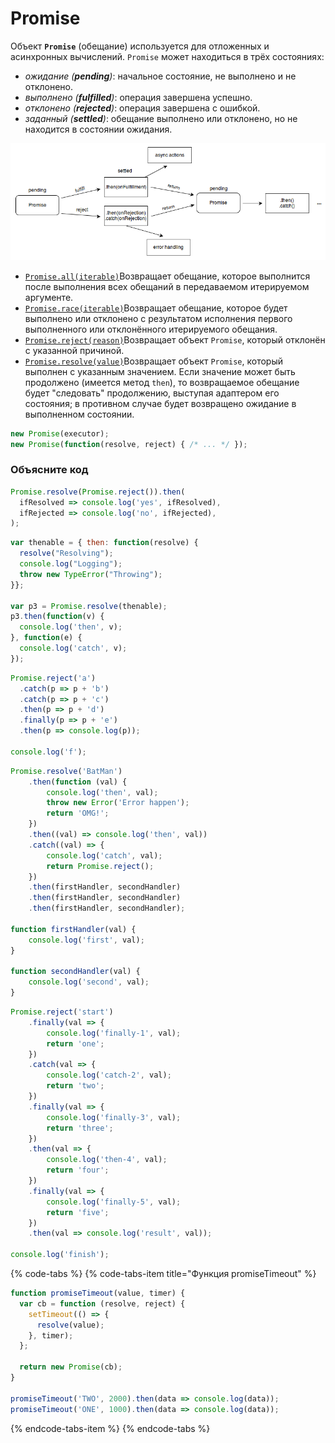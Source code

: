 # Promise

Объект **`Promise`** \(обещание\) используется для отложенных и асинхронных вычислений. `Promise` может находиться в трёх состояниях:

* _ожидание \(**pending**\)_: начальное состояние, не выполнено и не отклонено.
* _выполнено \(**fulfilled**\)_: операция завершена успешно.
* _отклонено \(**rejected**\)_: операция завершена с ошибкой.
* _заданный \(**settled**\)_: обещание выполнено или отклонено, но не находится в состоянии ожидания.

![](../.gitbook/assets/image%20%2833%29.png)

* [`Promise.all(iterable)`](https://developer.mozilla.org/ru/docs/Web/JavaScript/Reference/Global_Objects/Promise/all)Возвращает обещание, которое выполнится после выполнения всех обещаний в передаваемом итерируемом аргументе.
* [`Promise.race(iterable)`](https://developer.mozilla.org/ru/docs/Web/JavaScript/Reference/Global_Objects/Promise/race)Возвращает обещание, которое будет выполнено или отклонено с результатом исполнения первого выполненного или отклонённого итерируемого обещания.
* [`Promise.reject(reason)`](https://developer.mozilla.org/ru/docs/Web/JavaScript/Reference/Global_Objects/Promise/reject)Возвращает объект `Promise`, который отклонён с указанной причиной.
* [`Promise.resolve(value)`](https://developer.mozilla.org/ru/docs/Web/JavaScript/Reference/Global_Objects/Promise/resolve)Возвращает объект `Promise`, который выполнен с указанным значением. Если значение может быть продолжено \(имеется метод `then`\), то возвращаемое обещание будет "следовать" продолжению, выступая адаптером его состояния; в противном случае будет возвращено ожидание в выполненном состоянии.

```javascript
new Promise(executor);
new Promise(function(resolve, reject) { /* ... */ });
```

### Объясните код

```javascript
Promise.resolve(Promise.reject()).then(
  ifResolved => console.log('yes', ifResolved),
  ifRejected => console.log('no', ifRejected),
);
```

```javascript
var thenable = { then: function(resolve) {
  resolve("Resolving");
  console.log("Logging");
  throw new TypeError("Throwing");
}};

var p3 = Promise.resolve(thenable);
p3.then(function(v) {
  console.log('then', v);
}, function(e) {
  console.log('catch', v);
});
```

```javascript
Promise.reject('a')
  .catch(p => p + 'b')
  .catch(p => p + 'c')
  .then(p => p + 'd')
  .finally(p => p + 'e')
  .then(p => console.log(p));
  
console.log('f');
```

```javascript
Promise.resolve('BatMan')
    .then(function (val) {
        console.log('then', val);
        throw new Error('Error happen');
        return 'OMG!';
    })
    .then((val) => console.log('then', val))
    .catch((val) => {
        console.log('catch', val);
        return Promise.reject();
    })
    .then(firstHandler, secondHandler)
    .then(firstHandler, secondHandler)
    .then(firstHandler, secondHandler);

function firstHandler(val) {
    console.log('first', val);
}

function secondHandler(val) {
    console.log('second', val);
}
```

```javascript
Promise.reject('start')
    .finally(val => {
        console.log('finally-1', val);
        return 'one';
    })
    .catch(val => {
        console.log('catch-2', val);
        return 'two';
    })
    .finally(val => {
        console.log('finally-3', val);
        return 'three';
    })
    .then(val => {
        console.log('then-4', val);
        return 'four';
    })
    .finally(val => {
        console.log('finally-5', val);
        return 'five';
    })
    .then(val => console.log('result', val));

console.log('finish');
```

{% code-tabs %}
{% code-tabs-item title="Функция promiseTimeout" %}
```javascript
function promiseTimeout(value, timer) {
  var cb = function (resolve, reject) {
    setTimeout(() => {
      resolve(value);
    }, timer);
  };

  return new Promise(cb);
}

promiseTimeout('TWO', 2000).then(data => console.log(data));
promiseTimeout('ONE', 1000).then(data => console.log(data));
```
{% endcode-tabs-item %}
{% endcode-tabs %}

